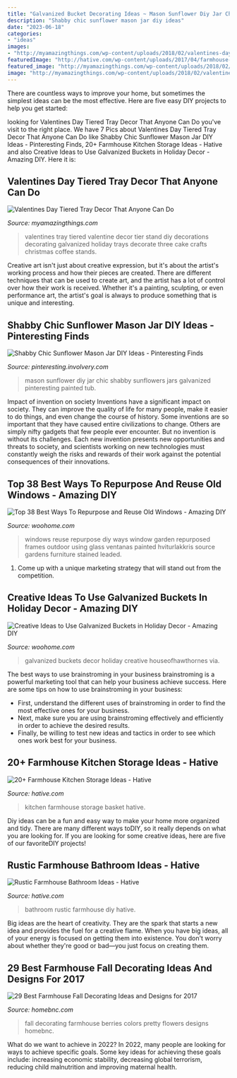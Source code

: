 ```yaml
---
title: "Galvanized Bucket Decorating Ideas ~ Mason Sunflower Diy Jar Chic Shabby Sunflowers Jars Galvanized Pinteresting Painted Tub"
description: "Shabby chic sunflower mason jar diy ideas"
date: "2023-06-18"
categories:
- "ideas"
images:
- "http://myamazingthings.com/wp-content/uploads/2018/02/valentines-day-tray-2.jpg"
featuredImage: "http://hative.com/wp-content/uploads/2017/04/farmhouse-kitchen-storage/9-farmhouse-kitchen-storage.jpg"
featured_image: "http://myamazingthings.com/wp-content/uploads/2018/02/valentines-day-tray-2.jpg"
image: "http://myamazingthings.com/wp-content/uploads/2018/02/valentines-day-tray-2.jpg"
---
```



There are countless ways to improve your home, but sometimes the simplest ideas can be the most effective. Here are five easy DIY projects to help you get started: 

	

		
looking for Valentines Day Tiered Tray Decor That Anyone Can Do you've visit to the right place. We have 7 Pics about Valentines Day Tiered Tray Decor That Anyone Can Do like Shabby Chic Sunflower Mason Jar DIY Ideas - Pinteresting Finds, 20+ Farmhouse Kitchen Storage Ideas - Hative and also Creative Ideas to Use Galvanized Buckets in Holiday Decor - Amazing DIY. Here it is:
		
    
## Valentines Day Tiered Tray Decor That Anyone Can Do

<img loading=lazy src="http://myamazingthings.com/wp-content/uploads/2018/02/valentines-day-tray-2.jpg" onerror="this.onerror=null;this.src='https://tse4.mm.bing.net/th?id=OIP.ClgTaB_wEibLRt2i2gAiZQHaKO&amp;pid=15.1';" alt="Valentines Day Tiered Tray Decor That Anyone Can Do">

_Source: myamazingthings.com_

>valentines tray tiered valentine decor tier stand diy decorations decorating galvanized holiday trays decorate three cake crafts christmas coffee stands. 

	

Creative art isn't just about creative expression, but it's about the artist's working process and how their pieces are created. There are different techniques that can be used to create art, and the artist has a lot of control over how their work is received. Whether it's a painting, sculpting, or even performance art, the artist's goal is always to produce something that is unique and interesting.

    
## Shabby Chic Sunflower Mason Jar DIY Ideas - Pinteresting Finds

<img loading=lazy src="http://pinteresting.involvery.com/wp-content/uploads/sites/15/2016/10/1252_1883327114-1.jpg" onerror="this.onerror=null;this.src='https://tse4.mm.bing.net/th?id=OIP.NxW3_bwmxfJ-dcpv73NjegHaNK&amp;pid=15.1';" alt="Shabby Chic Sunflower Mason Jar DIY Ideas - Pinteresting Finds">

_Source: pinteresting.involvery.com_

>mason sunflower diy jar chic shabby sunflowers jars galvanized pinteresting painted tub. 

	

Impact of invention on society
Inventions have a significant impact on society. They can improve the quality of life for many people, make it easier to do things, and even change the course of history. Some inventions are so important that they have caused entire civilizations to change. Others are simply nifty gadgets that few people ever encounter. But no invention is without its challenges. Each new invention presents new opportunities and threats to society, and scientists working on new technologies must constantly weigh the risks and rewards of their work against the potential consequences of their innovations.

    
## Top 38 Best Ways To Repurpose And Reuse Old Windows - Amazing DIY

<img loading=lazy src="http://www.woohome.com/wp-content/uploads/2014/11/reuse-old-windows-15.jpg" onerror="this.onerror=null;this.src='https://tse3.mm.bing.net/th?id=OIP.zfxJByGW_6hRLKOYnDgRRAHaLH&amp;pid=15.1';" alt="Top 38 Best Ways To Repurpose and Reuse Old Windows - Amazing DIY">

_Source: woohome.com_

>windows reuse repurpose diy ways window garden repurposed frames outdoor using glass ventanas painted hviturlakkris source gardens furniture stained leaded. 

	

1. Come up with a unique marketing strategy that will stand out from the competition.

    
## Creative Ideas To Use Galvanized Buckets In Holiday Decor - Amazing DIY

<img loading=lazy src="http://www.woohome.com/wp-content/uploads/2017/10/repurpose-galvanized-buckets-as-holiday-decorations-5.jpg" onerror="this.onerror=null;this.src='https://tse4.mm.bing.net/th?id=OIP.VHveElGz6ouCl-kUt0z1JgHaHZ&amp;pid=15.1';" alt="Creative Ideas to Use Galvanized Buckets in Holiday Decor - Amazing DIY">

_Source: woohome.com_

>galvanized buckets decor holiday creative houseofhawthornes via. 

	

The best ways to use brainstroming in your business
brainstroming is a powerful marketing tool that can help your business achieve success. Here are some tips on how to use brainstroming in your business: 
- First, understand the different uses of brainstroming in order to find the most effective ones for your business. 
- Next, make sure you are using brainstroming effectively and efficiently in order to achieve the desired results. 
- Finally, be willing to test new ideas and tactics in order to see which ones work best for your business.

    
## 20+ Farmhouse Kitchen Storage Ideas - Hative

<img loading=lazy src="http://hative.com/wp-content/uploads/2017/04/farmhouse-kitchen-storage/9-farmhouse-kitchen-storage.jpg" onerror="this.onerror=null;this.src='https://tse1.mm.bing.net/th?id=OIP.3NL4OhjVQ4OJAGOvM0hfCQHaJ4&amp;pid=15.1';" alt="20+ Farmhouse Kitchen Storage Ideas - Hative">

_Source: hative.com_

>kitchen farmhouse storage basket hative. 

	

Diy ideas can be a fun and easy way to make your home more organized and tidy. There are many different ways toDIY, so it really depends on what you are looking for. If you are looking for some creative ideas, here are five of our favoriteDIY projects!

    
## Rustic Farmhouse Bathroom Ideas - Hative

<img loading=lazy src="https://hative.com/wp-content/uploads/2016/05/rustic-bathroom/13-rustic-bathroom-ideas.jpg" onerror="this.onerror=null;this.src='https://tse3.mm.bing.net/th?id=OIP.BgtSVJm8N0i68LPmkaInAQHaLH&amp;pid=15.1';" alt="Rustic Farmhouse Bathroom Ideas - Hative">

_Source: hative.com_

>bathroom rustic farmhouse diy hative. 

	

Big ideas are the heart of creativity. They are the spark that starts a new idea and provides the fuel for a creative flame. When you have big ideas, all of your energy is focused on getting them into existence. You don't worry about whether they're good or bad—you just focus on creating them.

    
## 29 Best Farmhouse Fall Decorating Ideas And Designs For 2017

<img loading=lazy src="https://cdn.homebnc.com/homeimg/2017/08/09-farmhouse-fall-decorating-ideas-homebnc.jpg" onerror="this.onerror=null;this.src='https://tse1.mm.bing.net/th?id=OIP.wOI1oSaHec2r07vywkH9RwHaKj&amp;pid=15.1';" alt="29 Best Farmhouse Fall Decorating Ideas and Designs for 2017">

_Source: homebnc.com_

>fall decorating farmhouse berries colors pretty flowers designs homebnc. 

	

What do we want to achieve in 2022?
In 2022, many people are looking for ways to achieve specific goals. Some key ideas for achieving these goals include: increasing economic stability, decreasing global terrorism, reducing child malnutrition and improving maternal health.

